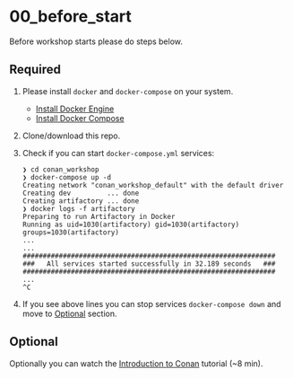 # 00_before_start

Before workshop starts please do steps below.

## Required

1. Please install `docker` and `docker-compose` on your system.
    - [Install Docker Engine](https://docs.docker.com/engine/install/#server)
    - [Install Docker Compose](https://docs.docker.com/compose/install/)
2. Clone/download this repo.
3. Check if you can start `docker-compose.yml` services:

    ```script
    ❯ cd conan_workshop
    ❯ docker-compose up -d
    Creating network "conan_workshop_default" with the default driver
    Creating dev         ... done
    Creating artifactory ... done
    ❯ docker logs -f artifactory
    Preparing to run Artifactory in Docker
    Running as uid=1030(artifactory) gid=1030(artifactory) groups=1030(artifactory)
    ...
    ...
    ###############################################################
    ###   All services started successfully in 32.189 seconds   ###
    ###############################################################
    ...
    ^C
    ```

4. If you see above lines you can stop services `docker-compose down` and move
to [Optional](#Optional) section.


## Optional

Optionally you can watch the
[Introduction to Conan](https://academy.jfrog.com/path/conan/introduction-to-conan)
tutorial (~8 min).
